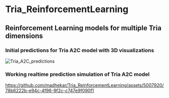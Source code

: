 # Tria_ReinforcementLearning
## Reinforcement Learning models for multiple Tria dimensions


### Initial predictions for Tria A2C model with 3D visualizations
![Tria_A2C_predictions](https://github.com/madhekar/Tria_ReinforcementLearning/assets/5007920/6619a391-02e6-4ee4-86d0-28a6b5bde42f)


### Working realtime prediction simulation of Tria A2C model   
https://github.com/madhekar/Tria_ReinforcementLearning/assets/5007920/78b6222b-e94c-4f96-9f2c-c747e9f090f1

